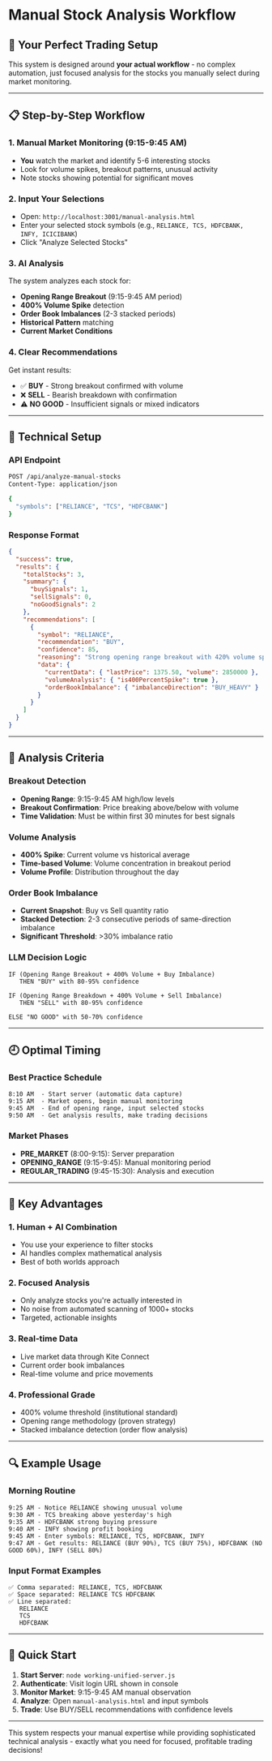 # Manual Stock Analysis Workflow

## 🎯 Your Perfect Trading Setup

This system is designed around **your actual workflow** - no complex automation, just focused analysis for the stocks you manually select during market monitoring.

---

## 📋 Step-by-Step Workflow

### 1. **Manual Market Monitoring** (9:15-9:45 AM)
- **You** watch the market and identify 5-6 interesting stocks
- Look for volume spikes, breakout patterns, unusual activity
- Note stocks showing potential for significant moves

### 2. **Input Your Selections**
- Open: `http://localhost:3001/manual-analysis.html`
- Enter your selected stock symbols (e.g., `RELIANCE, TCS, HDFCBANK, INFY, ICICIBANK`)
- Click "Analyze Selected Stocks"

### 3. **AI Analysis**
The system analyzes each stock for:
- **Opening Range Breakout** (9:15-9:45 AM period)
- **400% Volume Spike** detection
- **Order Book Imbalances** (2-3 stacked periods)
- **Historical Pattern** matching
- **Current Market Conditions**

### 4. **Clear Recommendations**
Get instant results:
- ✅ **BUY** - Strong breakout confirmed with volume
- ❌ **SELL** - Bearish breakdown with confirmation
- ⚠️ **NO GOOD** - Insufficient signals or mixed indicators

---

## 🔧 Technical Setup

### API Endpoint
```bash
POST /api/analyze-manual-stocks
Content-Type: application/json

{
  "symbols": ["RELIANCE", "TCS", "HDFCBANK"]
}
```

### Response Format
```json
{
  "success": true,
  "results": {
    "totalStocks": 3,
    "summary": {
      "buySignals": 1,
      "sellSignals": 0, 
      "noGoodSignals": 2
    },
    "recommendations": [
      {
        "symbol": "RELIANCE",
        "recommendation": "BUY",
        "confidence": 85,
        "reasoning": "Strong opening range breakout with 420% volume spike...",
        "data": {
          "currentData": { "lastPrice": 1375.50, "volume": 2850000 },
          "volumeAnalysis": { "is400PercentSpike": true },
          "orderBookImbalance": { "imbalanceDirection": "BUY_HEAVY" }
        }
      }
    ]
  }
}
```

---

## 🎯 Analysis Criteria

### Breakout Detection
- **Opening Range**: 9:15-9:45 AM high/low levels
- **Breakout Confirmation**: Price breaking above/below with volume
- **Time Validation**: Must be within first 30 minutes for best signals

### Volume Analysis  
- **400% Spike**: Current volume vs historical average
- **Time-based Volume**: Volume concentration in breakout period
- **Volume Profile**: Distribution throughout the day

### Order Book Imbalance
- **Current Snapshot**: Buy vs Sell quantity ratio
- **Stacked Detection**: 2-3 consecutive periods of same-direction imbalance
- **Significant Threshold**: >30% imbalance ratio

### LLM Decision Logic
```
IF (Opening Range Breakout + 400% Volume + Buy Imbalance) 
   THEN "BUY" with 80-95% confidence

IF (Opening Range Breakdown + 400% Volume + Sell Imbalance)
   THEN "SELL" with 80-95% confidence

ELSE "NO GOOD" with 50-70% confidence
```

---

## 🕘 Optimal Timing

### Best Practice Schedule
```
8:10 AM  - Start server (automatic data capture)
9:15 AM  - Market opens, begin manual monitoring
9:45 AM  - End of opening range, input selected stocks
9:50 AM  - Get analysis results, make trading decisions
```

### Market Phases
- **PRE_MARKET** (8:00-9:15): Server preparation
- **OPENING_RANGE** (9:15-9:45): Manual monitoring period  
- **REGULAR_TRADING** (9:45-15:30): Analysis and execution

---

## 🌟 Key Advantages

### 1. **Human + AI Combination**
- You use your experience to filter stocks
- AI handles complex mathematical analysis
- Best of both worlds approach

### 2. **Focused Analysis**
- Only analyze stocks you're actually interested in
- No noise from automated scanning of 1000+ stocks
- Targeted, actionable insights

### 3. **Real-time Data**
- Live market data through Kite Connect
- Current order book imbalances
- Real-time volume and price movements

### 4. **Professional Grade**
- 400% volume threshold (institutional standard)
- Opening range methodology (proven strategy)
- Stacked imbalance detection (order flow analysis)

---

## 🔍 Example Usage

### Morning Routine
```
9:25 AM - Notice RELIANCE showing unusual volume
9:30 AM - TCS breaking above yesterday's high
9:35 AM - HDFCBANK strong buying pressure
9:40 AM - INFY showing profit booking
9:45 AM - Enter symbols: RELIANCE, TCS, HDFCBANK, INFY
9:47 AM - Get results: RELIANCE (BUY 90%), TCS (BUY 75%), HDFCBANK (NO GOOD 60%), INFY (SELL 80%)
```

### Input Format Examples
```
✅ Comma separated: RELIANCE, TCS, HDFCBANK
✅ Space separated: RELIANCE TCS HDFCBANK  
✅ Line separated:
   RELIANCE
   TCS
   HDFCBANK
```

---

## 🚀 Quick Start

1. **Start Server**: `node working-unified-server.js`
2. **Authenticate**: Visit login URL shown in console
3. **Monitor Market**: 9:15-9:45 AM manual observation
4. **Analyze**: Open `manual-analysis.html` and input symbols
5. **Trade**: Use BUY/SELL recommendations with confidence levels

---

This system respects your manual expertise while providing sophisticated technical analysis - exactly what you need for focused, profitable trading decisions!